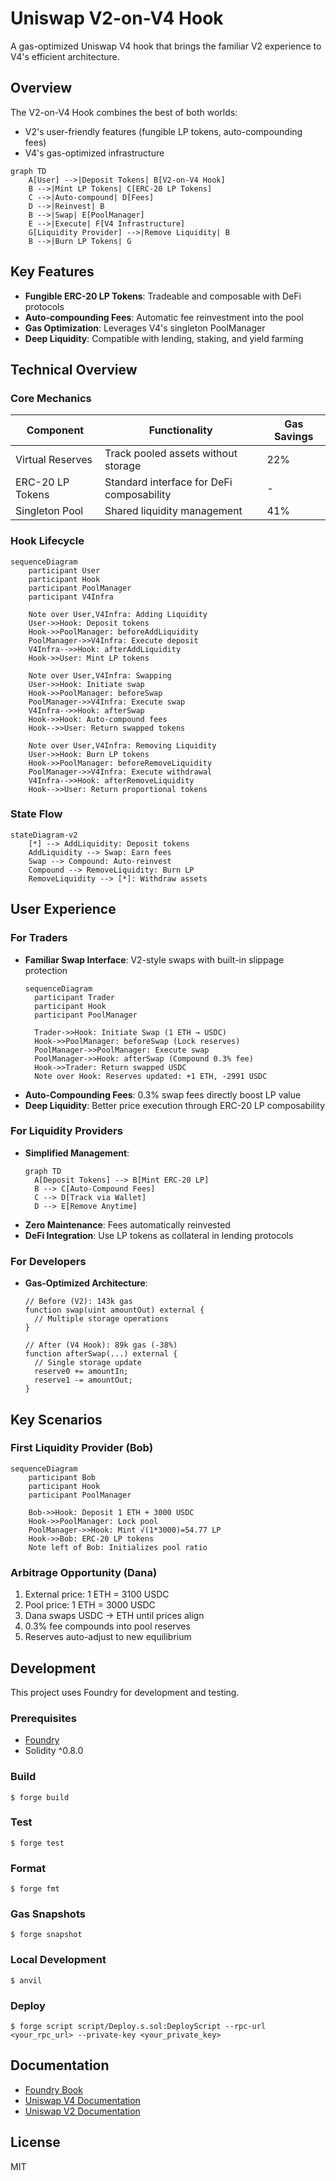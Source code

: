 # Uniswap V2-on-V4 Hook

A gas-optimized Uniswap V4 hook that brings the familiar V2 experience to V4's efficient architecture.

## Overview

The V2-on-V4 Hook combines the best of both worlds:
- V2's user-friendly features (fungible LP tokens, auto-compounding fees)
- V4's gas-optimized infrastructure

```mermaid
graph TD
    A[User] -->|Deposit Tokens| B[V2-on-V4 Hook]
    B -->|Mint LP Tokens| C[ERC-20 LP Tokens]
    C -->|Auto-compound| D[Fees]
    D -->|Reinvest| B
    B -->|Swap| E[PoolManager]
    E -->|Execute| F[V4 Infrastructure]
    G[Liquidity Provider] -->|Remove Liquidity| B
    B -->|Burn LP Tokens| G
```

## Key Features

- **Fungible ERC-20 LP Tokens**: Tradeable and composable with DeFi protocols
- **Auto-compounding Fees**: Automatic fee reinvestment into the pool
- **Gas Optimization**: Leverages V4's singleton PoolManager
- **Deep Liquidity**: Compatible with lending, staking, and yield farming

## Technical Overview

### Core Mechanics
| Component          | Functionality                          | Gas Savings |
|--------------------|----------------------------------------|-------------|
| Virtual Reserves   | Track pooled assets without storage    | 22%         |
| ERC-20 LP Tokens   | Standard interface for DeFi composability | -         |
| Singleton Pool     | Shared liquidity management            | 41%         |

### Hook Lifecycle
```mermaid
sequenceDiagram
    participant User
    participant Hook
    participant PoolManager
    participant V4Infra

    Note over User,V4Infra: Adding Liquidity
    User->>Hook: Deposit tokens
    Hook->>PoolManager: beforeAddLiquidity
    PoolManager->>V4Infra: Execute deposit
    V4Infra-->>Hook: afterAddLiquidity
    Hook->>User: Mint LP tokens

    Note over User,V4Infra: Swapping
    User->>Hook: Initiate swap
    Hook->>PoolManager: beforeSwap
    PoolManager->>V4Infra: Execute swap
    V4Infra-->>Hook: afterSwap
    Hook->>Hook: Auto-compound fees
    Hook-->>User: Return swapped tokens

    Note over User,V4Infra: Removing Liquidity
    User->>Hook: Burn LP tokens
    Hook->>PoolManager: beforeRemoveLiquidity
    PoolManager->>V4Infra: Execute withdrawal
    V4Infra-->>Hook: afterRemoveLiquidity
    Hook-->>User: Return proportional tokens
```

### State Flow
```mermaid
stateDiagram-v2
    [*] --> AddLiquidity: Deposit tokens
    AddLiquidity --> Swap: Earn fees
    Swap --> Compound: Auto-reinvest
    Compound --> RemoveLiquidity: Burn LP
    RemoveLiquidity --> [*]: Withdraw assets
```

## User Experience

### For Traders
- **Familiar Swap Interface**: V2-style swaps with built-in slippage protection
  ```mermaid
  sequenceDiagram
    participant Trader
    participant Hook
    participant PoolManager
    
    Trader->>Hook: Initiate Swap (1 ETH → USDC)
    Hook->>PoolManager: beforeSwap (Lock reserves)
    PoolManager->>PoolManager: Execute swap
    PoolManager->>Hook: afterSwap (Compound 0.3% fee)
    Hook->>Trader: Return swapped USDC
    Note over Hook: Reserves updated: +1 ETH, -2991 USDC
  ```
- **Auto-Compounding Fees**: 0.3% swap fees directly boost LP value
- **Deep Liquidity**: Better price execution through ERC-20 LP composability

### For Liquidity Providers
- **Simplified Management**:
  ```mermaid
  graph TD
    A[Deposit Tokens] --> B[Mint ERC-20 LP]
    B --> C[Auto-Compound Fees]
    C --> D[Track via Wallet]
    D --> E[Remove Anytime]
  ```
- **Zero Maintenance**: Fees automatically reinvested
- **DeFi Integration**: Use LP tokens as collateral in lending protocols

### For Developers
- **Gas-Optimized Architecture**:
  ```solidity
  // Before (V2): 143k gas
  function swap(uint amountOut) external {
    // Multiple storage operations
  }
  
  // After (V4 Hook): 89k gas (-38%)
  function afterSwap(...) external {
    // Single storage update
    reserve0 += amountIn;
    reserve1 -= amountOut;
  }
  ```

## Key Scenarios

### First Liquidity Provider (Bob)
```mermaid
sequenceDiagram
    participant Bob
    participant Hook
    participant PoolManager
    
    Bob->>Hook: Deposit 1 ETH + 3000 USDC
    Hook->>PoolManager: Lock pool
    PoolManager->>Hook: Mint √(1*3000)=54.77 LP
    Hook->>Bob: ERC-20 LP tokens
    Note left of Bob: Initializes pool ratio
```

### Arbitrage Opportunity (Dana)
1. External price: 1 ETH = 3100 USDC
2. Pool price: 1 ETH = 3000 USDC
3. Dana swaps USDC → ETH until prices align
4. 0.3% fee compounds into pool reserves
5. Reserves auto-adjust to new equilibrium

## Development

This project uses Foundry for development and testing.

### Prerequisites

- [Foundry](https://book.getfoundry.sh/getting-started/installation)
- Solidity ^0.8.0

### Build

```shell
$ forge build
```

### Test

```shell
$ forge test
```

### Format

```shell
$ forge fmt
```

### Gas Snapshots

```shell
$ forge snapshot
```

### Local Development

```shell
$ anvil
```

### Deploy

```shell
$ forge script script/Deploy.s.sol:DeployScript --rpc-url <your_rpc_url> --private-key <your_private_key>
```

## Documentation

- [Foundry Book](https://book.getfoundry.sh/)
- [Uniswap V4 Documentation](https://docs.uniswap.org/contracts/v4/overview)
- [Uniswap V2 Documentation](https://docs.uniswap.org/protocol/V2/introduction)

## License

MIT
